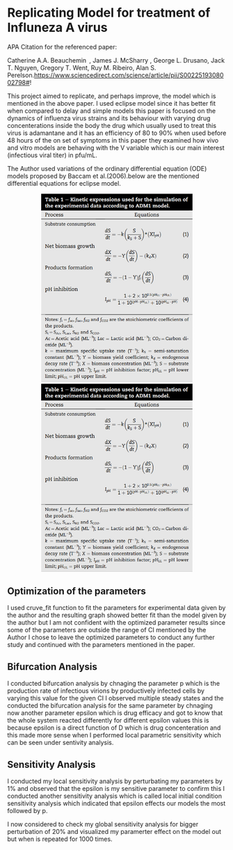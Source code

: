 # Replicating Model for treatment of Influneza A virus

APA Citation for the referenced paper:

Catherine A.A. Beauchemin , James J. McSharry , George L. Drusano, Jack T. Nguyen,
Gregory T. Went, Ruy M. Ribeiro, Alan S. Perelson.https://www.sciencedirect.com/science/article/pii/S0022519308002798#!

This project aimed to replicate, and perhaps improve, the model which is mentioned in the above paper. I used eclipse model since it has better fit when compared to delay and simple models this paper is focused on the dynamics of influenza virus strains and its behaviour with varying drug concenterations inside the body the drug which usually used to treat this virus is adamantane and it has an efficiency of 80 to 90% when used before 48 hours of the on set of symptoms in this paper they examined how vivo and vitro models are behaving with the V variable which is our main interest (infectious viral titer) in pfu/mL.

The Author used variations of the ordinary differential equation (ODE) models proposed by Baccam et al.(2006).below are the mentioned differential equations for eclipse model.

<p align="center">
  <img src="https://github.com/bcerminarache2410/CHE2410-Project-2/blob/main/ode%20table.png" width="350"><br>
  <img src="https://github.com/bcerminarache2410/CHE2410-Project-2/blob/main/ode%20table.png" width="350"><br>
</p>


## Optimization of the parameters

I used cruve_fit function to fit the parameters for experimental data given by the author and the resulting graph showed better fit than the model given by the author but I am not confident with the optimized parameter results since some of the parameters are outside the range of CI mentioned by the Author I chose to leave the optimized parameters to conduct any further study and continued with the parameters mentioned in the paper.

## Bifurcation Analysis

I conducted bifurcation analysis by chnaging the parameter p which is the production rate of infectious virions by productively infected cells by varying this value for the given CI I observed multiple steady states and the conducted the bifurcation analysis for the same parameter by chnaging now another parameter epsilon which is drug efficacy and got to know that the whole system reacted differently for different epsilon values this is because epsilon is a direct function of D which is drug concenteration and this made more sense when I performed local parametric sensitivity which can be seen under sentivity analysis.

## Sensitivity Analysis

I conducted my local sensitivity analysis by perturbating my parameters by 1% and observed that the epsilon is my sensitive parameter to confirm this I conducted another sensitivity analysis which is called local initial condition sensitivity analysis which indicated that epsilon effects our models the most followed by p.

I now considered to check my global sensitivity analysis for bigger perturbation of 20% and visualized my paramerter effect on the model out but when is repeated for 1000 times.






